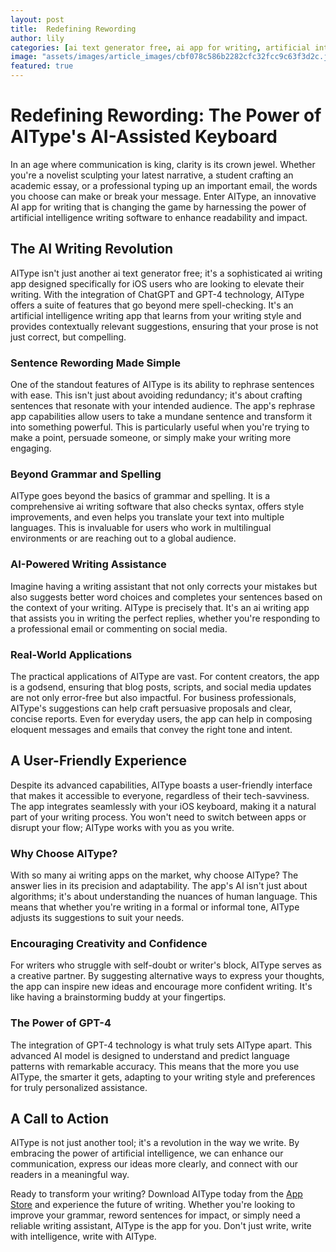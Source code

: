 ```yaml
---
layout: post
title:  Redefining Rewording
author: lily
categories: [ai text generator free, ai app for writing, artificial intelligence writing software, ai writing software, ai writing app, artificial intelligence writing app, rephrase app]
image: "assets/images/article_images/cbf078c586b2282cfc32fcc9c63f3d2c.jpg"
featured: true
---
```


# Redefining Rewording: The Power of AIType's AI-Assisted Keyboard

In an age where communication is king, clarity is its crown jewel. Whether you're a novelist sculpting your latest narrative, a student crafting an academic essay, or a professional typing up an important email, the words you choose can make or break your message. Enter AIType, an innovative AI app for writing that is changing the game by harnessing the power of artificial intelligence writing software to enhance readability and impact.

## The AI Writing Revolution

AIType isn't just another ai text generator free; it's a sophisticated ai writing app designed specifically for iOS users who are looking to elevate their writing. With the integration of ChatGPT and GPT-4 technology, AIType offers a suite of features that go beyond mere spell-checking. It's an artificial intelligence writing app that learns from your writing style and provides contextually relevant suggestions, ensuring that your prose is not just correct, but compelling.

### Sentence Rewording Made Simple

One of the standout features of AIType is its ability to rephrase sentences with ease. This isn't just about avoiding redundancy; it's about crafting sentences that resonate with your intended audience. The app's rephrase app capabilities allow users to take a mundane sentence and transform it into something powerful. This is particularly useful when you're trying to make a point, persuade someone, or simply make your writing more engaging.

### Beyond Grammar and Spelling

AIType goes beyond the basics of grammar and spelling. It is a comprehensive ai writing software that also checks syntax, offers style improvements, and even helps you translate your text into multiple languages. This is invaluable for users who work in multilingual environments or are reaching out to a global audience.

### AI-Powered Writing Assistance

Imagine having a writing assistant that not only corrects your mistakes but also suggests better word choices and completes your sentences based on the context of your writing. AIType is precisely that. It's an ai writing app that assists you in writing the perfect replies, whether you're responding to a professional email or commenting on social media.

### Real-World Applications

The practical applications of AIType are vast. For content creators, the app is a godsend, ensuring that blog posts, scripts, and social media updates are not only error-free but also impactful. For business professionals, AIType's suggestions can help craft persuasive proposals and clear, concise reports. Even for everyday users, the app can help in composing eloquent messages and emails that convey the right tone and intent.

## A User-Friendly Experience

Despite its advanced capabilities, AIType boasts a user-friendly interface that makes it accessible to everyone, regardless of their tech-savviness. The app integrates seamlessly with your iOS keyboard, making it a natural part of your writing process. You won't need to switch between apps or disrupt your flow; AIType works with you as you write.

### Why Choose AIType?

With so many ai writing apps on the market, why choose AIType? The answer lies in its precision and adaptability. The app's AI isn't just about algorithms; it's about understanding the nuances of human language. This means that whether you're writing in a formal or informal tone, AIType adjusts its suggestions to suit your needs.

### Encouraging Creativity and Confidence

For writers who struggle with self-doubt or writer's block, AIType serves as a creative partner. By suggesting alternative ways to express your thoughts, the app can inspire new ideas and encourage more confident writing. It's like having a brainstorming buddy at your fingertips.

### The Power of GPT-4

The integration of GPT-4 technology is what truly sets AIType apart. This advanced AI model is designed to understand and predict language patterns with remarkable accuracy. This means that the more you use AIType, the smarter it gets, adapting to your writing style and preferences for truly personalized assistance.

## A Call to Action

AIType is not just another tool; it's a revolution in the way we write. By embracing the power of artificial intelligence, we can enhance our communication, express our ideas more clearly, and connect with our readers in a meaningful way.

Ready to transform your writing? Download AIType today from the [App Store](https://apps.apple.com/us/app/aitype-grammar-check-keyboard/id6469163944) and experience the future of writing. Whether you're looking to improve your grammar, reword sentences for impact, or simply need a reliable writing assistant, AIType is the app for you. Don't just write, write with intelligence, write with AIType.